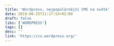 ```yaml
---
title: 'Wordpress, nejpopulárnější CMS na světě'
date: 2019-06-25T11:17:53+02:00
draft: false
libs: ['WORDPRESS']
tags: []
desc: ''
link: 'https://cs.wordpress.org/'
---
```

